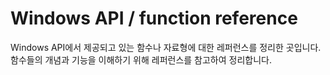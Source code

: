 # Windows API / function reference
  
Windows API에서 제공되고 있는 함수나 자료형에 대한 레퍼런스를 정리한 곳입니다.  
함수들의 개념과 기능을 이해하기 위해 레퍼런스를 참고하여 정리합니다.
